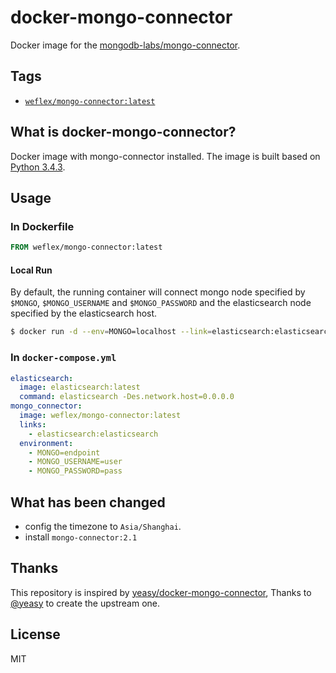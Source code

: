 docker-mongo-connector
=======================================

Docker image for the [mongodb-labs/mongo-connector](https://github.com/mongodb-labs/mongo-connector).

## Tags

- [`weflex/mongo-connector:latest`](./Dockerfile)

## What is docker-mongo-connector?

Docker image with mongo-connector installed. The image is built based on [Python 3.4.3](https://hub.docker.com/_/python/).

## Usage

### In Dockerfile

```dockerfile
FROM weflex/mongo-connector:latest
```

#### Local Run

By default, the running container will connect mongo node specified by `$MONGO`, `$MONGO_USERNAME` and
`$MONGO_PASSWORD` and the elasticsearch node specified by the elasticsearch host.

```sh
$ docker run -d --env=MONGO=localhost --link=elasticsearch:elasticsearch weflex/mongo-connector
```

### In `docker-compose.yml`

```yaml
elasticsearch:
  image: elasticsearch:latest
  command: elasticsearch -Des.network.host=0.0.0.0
mongo_connector:
  image: weflex/mongo-connector:latest
  links:
    - elasticsearch:elasticsearch
  environment:
    - MONGO=endpoint
    - MONGO_USERNAME=user
    - MONGO_PASSWORD=pass
```

## What has been changed

- config the timezone to `Asia/Shanghai`.
- install `mongo-connector:2.1`

## Thanks

This repository is inspired by [yeasy/docker-mongo-connector](https://github.com/yeasy/docker-mongo-connector), Thanks to
[@yeasy](https://github.com/yeasy) to create the upstream one.

## License

MIT
